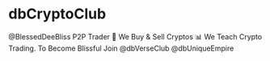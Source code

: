 # dbCryptoClub
@BlessedDeeBliss 
P2P Trader 💯
We Buy & Sell Cryptos 📊
 We Teach Crypto Trading. 
To Become Blissful  Join 
@dbVerseClub
@dbUniqueEmpire
